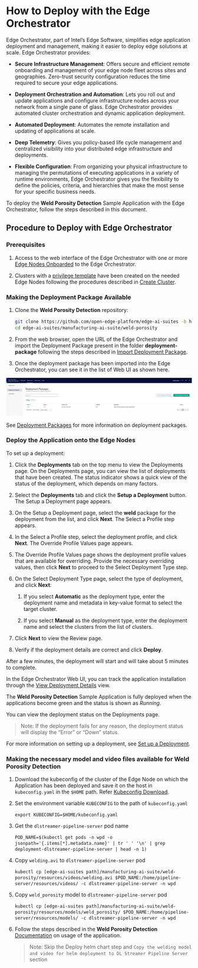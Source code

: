 # How to Deploy with the Edge Orchestrator

Edge Orchestrator, part of Intel’s Edge Software, simplifies edge application deployment and management, making it easier to deploy edge solutions at scale. Edge Orchestrator provides:

* **Secure Infrastructure Management**: Offers secure and efficient remote onboarding and management of your edge node fleet across sites and geographies. Zero-trust security configuration reduces the time required to secure your edge applications.

* **Deployment Orchestration and Automation**: Lets you roll out and update applications and configure infrastructure nodes across your network from a single pane of glass. Edge Orchestrator provides automated cluster orchestration and dynamic application deployment.

* **Automated Deployment**: Automates the remote installation and updating of applications at scale.

* **Deep Telemetry**: Gives you policy-based life cycle management and centralized visibility into your distributed edge infrastructure and deployments.

* **Flexible Configuration**: From organizing your physical infrastructure to managing the permutations of executing applications in a variety of runtime environments, Edge Orchestrator gives you the flexibility to define the policies, criteria, and hierarchies that make the most sense for your specific business needs.

To deploy the **Weld Porosity Detection** Sample Application with the Edge Orchestrator, follow the steps described in this document.

## Procedure to Deploy with Edge Orchestrator

### Prerequisites

1. Access to the web interface of the Edge Orchestrator with one or more [Edge Nodes Onboarded](<https://docs.openedgeplatform.intel.com/edge-manage-docs/main/user_guide/set_up_edge_infra/edge_node_onboard.html>) to the Edge Orchestrator.

1. Clusters with a [privilege template](<https://docs.openedgeplatform.intel.com/edge-manage-docs/main/user_guide/additional_howtos/set_up_a_cluster_template.html>) have been created on the needed Edge Nodes following the procedures described in [Create Cluster](<https://docs.openedgeplatform.intel.com/edge-manage-docs/main/user_guide/set_up_edge_infra/create_clusters.html#create-cluster>).

### Making the Deployment Package Available

1. Clone the **Weld Porosity Detection** repository:

    ```bash
    git clone https://github.com/open-edge-platform/edge-ai-suites -b hotfix/release-1.0.0/emf-doc-weld
    cd edge-ai-suites/manufacturing-ai-suite/weld-porosity
    ```

1. From the web browser, open the URL of the Edge Orchestrator and import the Deployment Package present in the folder **deployment-package** following the steps described in [Import Deployment Package](<https://docs.openedgeplatform.intel.com/edge-manage-docs/main/user_guide/package_software/import_deployment.html#import-deployment-package>).

1. Once the deployment package has been imported into the Edge Orchestrator, you can see it in the list of Web UI as shown here.

**![WELD Image](./images/weld-dp.png)**

See [Deployment Packages](<https://docs.openedgeplatform.intel.com/edge-manage-docs/main/user_guide/package_software/deploy_packages.html#view-deployment-packages>) for more information on deployment packages.

### Deploy the Application onto the Edge Nodes

To set up a deployment:

1. Click the **Deployments** tab on the top menu to view the Deployments page. On the Deployments page, you can view the list of deployments that have been created. The status indicator shows a quick view of the status of the deployment, which depends on many factors.

1. Select the **Deployments** tab and click the **Setup a Deployment** button. The Setup a Deployment page appears.

1. On the Setup a Deployment page, select the **weld** package for the deployment from the list, and click **Next**. The Select a Profile step appears.

1. In the Select a Profile step, select the deployment profile, and click **Next**. The Override Profile Values page appears.

1. The Override Profile Values page shows the deployment profile values that are available for overriding. Provide the necessary overriding values, then click **Next** to proceed to the Select Deployment Type step.

1. On the Select Deployment Type page, select the type of deployment, and click **Next**:

    1. If you select **Automatic** as the deployment type, enter the deployment name and metadata in key-value format to select the target cluster.

    1. If you select **Manual** as the deployment type, enter the deployment name and select the clusters from the list of clusters.

1. Click **Next** to view the Review page.

1. Verify if the deployment details are correct and click **Deploy**.

After a few minutes, the deployment will start and will take about 5 minutes to complete.

In the Edge Orchestrator Web UI, you can track the application installation through the [View Deployment Details](<https://docs.openedgeplatform.intel.com/edge-manage-docs/main/user_guide/package_software/deployment_details.html#view-deployment-details>) view.

The **Weld Porosity Detection** Sample Application is fully deployed when the applications become green and the status is shown as _Running_.

You can view the deployment status on the Deployments page.

> Note: If the deployment fails for any reason, the deployment status will display the “Error” or “Down” status.

For more information on setting up a deployment, see [Set up a Deployment](<https://docs.openedgeplatform.intel.com/edge-manage-docs/main/user_guide/package_software/setup_deploy.html#set-up-a-deployment>).

### Making the necessary model and video files available for **Weld Porosity Detection**

1. Download the kubeconfig of the cluster of the Edge Node on which the Application has been deployed and save it on the host in `kubeconfig.yaml` in the `$HOME` path. Refer [Kubeconfig Download](<https://docs.openedgeplatform.intel.com/edge-manage-docs/main/user_guide/set_up_edge_infra/accessing_clusters.html#organize-cluster-access-with-a-kubeconfig-file>).

2. Set the environment variable `KUBECONFIG` to the path of `kubeconfig.yaml`

       export KUBECONFIG=$HOME/kubeconfig.yaml

3. Get the `dlstreamer-pipeline-server` pod name

       POD_NAME=$(kubectl get pods -n wpd -o jsonpath='{.items[*].metadata.name}' | tr ' ' '\n' | grep deployment-dlstreamer-pipeline-server | head -n 1)

4. Copy `welding.avi` to `dlstreamer-pipeline-server` pod

       kubectl cp [edge-ai-suites path]/manufacturing-ai-suite/weld-porosity/resources/videos/welding.avi $POD_NAME:/home/pipeline-server/resources/videos/ -c dlstreamer-pipeline-server -n wpd

5. Copy `weld_porosity` model to `dlstreamer-pipeline-server` pod

       kubectl cp [edge-ai-suites path]/manufacturing-ai-suite/weld-porosity/resources/models/weld_porosity/ $POD_NAME:/home/pipeline-server/resources/models/ -c dlstreamer-pipeline-server -n wpd

6. Follow the steps described in the **Weld Porosity Detection** [Documentation](<how-to-deploy-with-helm.md#run-multiple-ai-pipelines>) on usage of the application.

   > Note: Skip the Deploy helm chart step and `Copy the welding model and video for helm deployment to DL Streamer Pipeline Server` section
